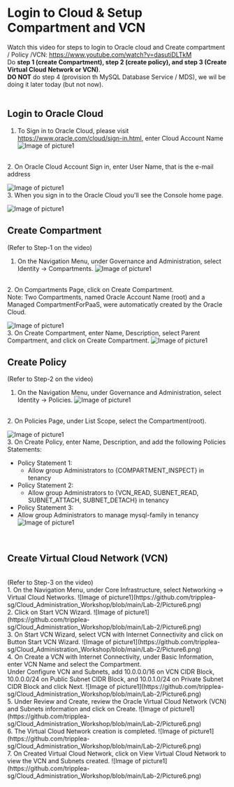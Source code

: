 # Login to Cloud & Setup Compartment and VCN 

Watch this video for steps to login to Oracle cloud and Create compartment / Policy /VCN: https://www.youtube.com/watch?v=dasutiDLTkM </br>
Do **step 1 (create Compartment), step 2 (create policy), and step 3 (Create Virtual Cloud Network or VCN)**. </br>
**DO NOT** do step 4 (provision th MySQL Database Service / MDS), we wil be doing it later today (but not now). </br>
</br>
## Login to Oracle Cloud
1.	To Sign in to Oracle Cloud, please visit https://www.oracle.com/cloud/sign-in.html, enter Cloud Account Name
![Image of picture1](https://github.com/tripplea-sg/Cloud_Administration_Workshop/blob/main/Lab-2/Picture1.png)
</br>
2.	On Oracle Cloud Account Sign in, enter User Name, that is the e-mail address 

![Image of picture1](https://github.com/tripplea-sg/Cloud_Administration_Workshop/blob/main/Lab-2/Picture2.png)
</br>
3.  When you sign in to the Oracle Cloud you'll see the Console home page. 

![Image of picture1](https://github.com/tripplea-sg/Cloud_Administration_Workshop/blob/main/Lab-2/Picture3.png)
</br>
## Create Compartment
(Refer to Step-1 on the video) </br>
1.	On the Navigation Menu, under Governance and Administration, select Identity -> Compartments. 
![Image of picture1](https://github.com/tripplea-sg/Cloud_Administration_Workshop/blob/main/Lab-2/Picture4.png)
</br>
2.	On Compartments Page, click on Create Compartment. </br>
Note:  Two Compartments, named Oracle Account Name (root) and a Managed CompartmentForPaaS, were automaticatly created by the Oracle Cloud. 

![Image of picture1](https://github.com/tripplea-sg/Cloud_Administration_Workshop/blob/main/Lab-2/Picture5.png)
</br>
3.	On Create Compartment, enter Name, Description, select Parent Compartment, and click on Create Compartment. 
![Image of picture1](https://github.com/tripplea-sg/Cloud_Administration_Workshop/blob/main/Lab-2/Picture6.png)
</br>
## Create Policy
(Refer to Step-2 on the video) </br>
1.	On the Navigation Menu, under Governance and Administration, select Identity -> Policies. 
![Image of picture1](https://github.com/tripplea-sg/Cloud_Administration_Workshop/blob/main/Lab-2/Picture6.png)
</br>
2.	On Policies Page, under List Scope, select the Compartment(root).

![Image of picture1](https://github.com/tripplea-sg/Cloud_Administration_Workshop/blob/main/Lab-2/Picture6.png)
</br>
3.	On Create Policy, enter Name, Description, and add the following Policies Statements: </b>
-	Policy Statement 1:
	- Allow group Administrators to {COMPARTMENT_INSPECT} in tenancy
-	Policy Statement 2:
 	- Allow group Administrators to {VCN_READ, SUBNET_READ, SUBNET_ATTACH, SUBNET_DETACH} in tenancy
-	Policy Statement 3:
  -	Allow group Administrators to manage mysql-family in tenancy
  ![Image of picture1](https://github.com/tripplea-sg/Cloud_Administration_Workshop/blob/main/Lab-2/Picture6.png)
</br>

## Create Virtual Cloud Network (VCN)
</br>
(Refer to Step-3 on the video) </br>
1.	On the Navigation Menu, under Core Infrastructure, select Networking -> Virtual Cloud Networks. 
 ![Image of picture1](https://github.com/tripplea-sg/Cloud_Administration_Workshop/blob/main/Lab-2/Picture6.png)
</br>
2.	Click on Start VCN Wizard. 
 ![Image of picture1](https://github.com/tripplea-sg/Cloud_Administration_Workshop/blob/main/Lab-2/Picture6.png)
</br>
3.	On Start VCN Wizard, select VCN with Internet Connectivity and click on Button Start VCN Wizard. 
 ![Image of picture1](https://github.com/tripplea-sg/Cloud_Administration_Workshop/blob/main/Lab-2/Picture6.png)
</br>
4.	On Create a VCN with Internet Connectivity, under Basic Information, enter VCN Name and select the Compartment.  </br>
Under Configure VCN and Subnets, add 10.0.0.0/16 on VCN CIDR Block, 10.0.0.0/24 on Public Subnet CIDR Block, and 10.0.1.0/24 on Private Subnet CIDR Block and click Next. 
 ![Image of picture1](https://github.com/tripplea-sg/Cloud_Administration_Workshop/blob/main/Lab-2/Picture6.png)
</br>
5.	Under Review and Create, review the Oracle Virtual Cloud Network (VCN) and Subnets information and click on Create.
 ![Image of picture1](https://github.com/tripplea-sg/Cloud_Administration_Workshop/blob/main/Lab-2/Picture6.png)
</br>
6.	The Virtual Cloud Network creation is completed. 
 ![Image of picture1](https://github.com/tripplea-sg/Cloud_Administration_Workshop/blob/main/Lab-2/Picture6.png)
</br>
7.	On Created Virtual Cloud Network, click on View Virtual Cloud Network to view the VCN and Subnets created. 
 ![Image of picture1](https://github.com/tripplea-sg/Cloud_Administration_Workshop/blob/main/Lab-2/Picture6.png)
</br>

